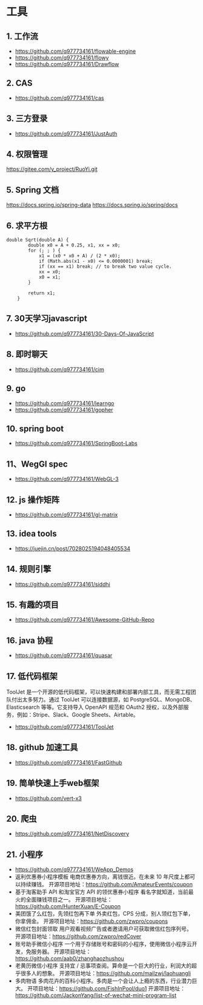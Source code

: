 # 工具
## 1. 工作流
+ https://github.com/q977734161/flowable-engine
+ https://github.com/q977734161/flowy
+ https://github.com/q977734161/Drawflow
## 2. CAS
+ https://github.com/q977734161/cas
## 3. 三方登录
+ https://github.com/q977734161/JustAuth
## 4. 权限管理
https://gitee.com/y_project/RuoYi.git
## 5. Spring 文档
https://docs.spring.io/spring-data
https://docs.spring.io/spring/docs
## 6. 求平方根
```
double Sqrt(double A) {
        double x0 = A + 0.25, x1, xx = x0;
        for (; ; ) {
            x1 = (x0 * x0 + A) / (2 * x0);
            if (Math.abs(x1 - x0) <= 0.0000001) break;
            if (xx == x1) break; // to break two value cycle.
            xx = x0;
            x0 = x1;
        }

        return x1;
    }
```
## 7. 30天学习javascript
+ https://github.com/q977734161/30-Days-Of-JavaScript
## 8. 即时聊天
+ https://github.com/q977734161/cim
## 9. go
+ https://github.com/q977734161/learngo
+ https://github.com/q977734161/gopher
## 10.  spring boot
+ https://github.com/q977734161/SpringBoot-Labs
## 11、WegGl spec
+ https://github.com/q977734161/WebGL-3
## 12. js 操作矩阵
+ https://github.com/q977734161/gl-matrix
## 13. idea tools
+ https://juejin.cn/post/7028025194048405534
## 14. 规则引擎
+ https://github.com/q977734161/siddhi
## 15. 有趣的项目
+ https://github.com/q977734161/Awesome-GitHub-Repo
## 16. java 协程
+ https://github.com/q977734161/quasar
## 17. 低代码框架
ToolJet 是一个开源的低代码框架，可以快速构建和部署内部工具，而无需工程团队付出太多努力。通过 ToolJet 可以连接数据源，如 PostgreSQL、MongoDB、Elasticsearch 等等。它支持导入 OpenAPI 规范和 OAuth2 授权，以及外部服务，例如：Stripe、Slack、Google Sheets、Airtable。
+ https://github.com/q977734161/ToolJet
## 18. github 加速工具
+ https://github.com/q977734161/FastGithub
## 19. 简单快速上手web框架
+ https://github.com/vert-x3
## 20. 爬虫
+ https://github.com/q977734161/NetDiscovery
## 21. 小程序
+ https://github.com/q977734161/WeApp_Demos
+ 返利优惠券小程序模板
电商优惠券方向，离钱很近。在未来 10 年尺度上都可以持续赚钱。
开源项目地址：https://github.com/AmateurEvents/coupon
+ 基于淘客助手 API 和淘宝官方 API 的领优惠券小程序
看名字就知道，当前最火的全面赚钱项目之一。
开源项目地址：https://github.com/HunterXuan/E-Coupon
+ 美团饿了么红包，先领红包再下单
外卖红包，CPS 分成，别人领红包下单，你拿佣金。
开源项目地址：https://github.com/zwpro/coupons
+ 微信红包封面领取
用户观看视频广告或者邀请用户可获取微信红包序列号。
开源项目地址：https://github.com/zwpro/redCover
+ 账号助手微信小程序
一个用于存储账号和密码的小程序，使用微信小程序云开发，免服务器。
开源项目地址：https://github.com/aab0/zhanghaozhushou
+ 老黄历微信小程序
支持宜 / 忌事项查阅。算命是一个巨大的行业，利润大的超乎很多人的想象。
开源项目地址：https://github.com/mailzwj/laohuangli
+ 多肉物语
多肉花卉的百科小程序。多肉是一个会让人上瘾的东西，行业潜力巨大。
开项目地址：https://github.com/FishInPool/duo1
开源项目地址：https://github.com/JackonYang/list-of-wechat-mini-program-list
